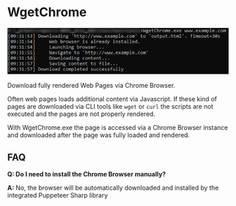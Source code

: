 # WgetChrome

![Screenshot of WgetChrome.exe](docs/WgetChrome_v1.0_Screenshot.png)

Download fully rendered Web Pages via Chrome Browser.

Often web pages loads additional content via Javascript. If these kind of pages are downloaded via CLI tools like `wget` or `curl` the scripts are not executed and the pages are not properly rendered.

With WgetChrome.exe the page is accessed via a Chrome Browser instance and downloaded after the page was fully loaded and rendered.

## FAQ

**Q: Do I need to install the Chrome Browser manually?**

**A:** No, the browser will be automatically downloaded and installed by the integrated Puppeteer Sharp library
